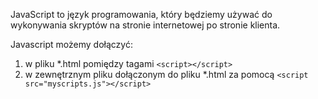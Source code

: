 JavaScript to język programowania, który będziemy używać do wykonywania skryptów na stronie internetowej po stronie klienta.

Javascript możemy dołączyć:
1. w pliku *.html pomiędzy tagami `<script></script>`
1. w zewnętrznym pliku dołączonym do pliku *.html za pomocą `<script src="myscripts.js"></script>`